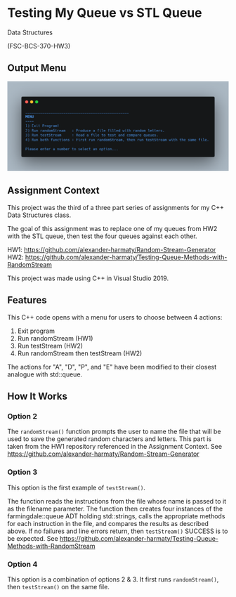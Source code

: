 # Testing My Queue vs STL Queue

Data Structures

(FSC-BCS-370-HW3)

## Output Menu

![output](outputMenu.png)

## Assignment Context

This project was the third of a three part series of assignments for my C++ Data Structures class.

The goal of this assignment was to replace one of my queues from HW2 with the STL queue, then test the four queues against each other.

HW1: https://github.com/alexander-harmaty/Random-Stream-Generator
HW2: https://github.com/alexander-harmaty/Testing-Queue-Methods-with-RandomStream

This project was made using C++ in Visual Studio 2019.

## Features

This C++ code opens with a menu for users to choose between 4 actions:
1. Exit program
2. Run randomStream (HW1)
3. Run testStream (HW2)
4. Run randomStream then testStream (HW2)

The actions for "A", "D", "P", and "E"  have been modified to their closest analogue with std::queue.

## How It Works

### Option 2

The `randomStream()` function prompts the user to name the file that will be used to save the generated random characters and letters.
This part is taken from the HW1 repository referenced in the Assignment Context.
See https://github.com/alexander-harmaty/Random-Stream-Generator

### Option 3

This option is the first example of `testStream()`.

The function reads the instructions from the file whose name is passed to it as the filename parameter. 
The function then creates four instances of the farmingdale::queue ADT holding std::strings, calls the appropriate methods for each instruction in the file, and compares the results as described above.
If no failures and line errors return, then `testStream()` SUCCESS is to be expected.
See https://github.com/alexander-harmaty/Testing-Queue-Methods-with-RandomStream

### Option 4

This option is a combination of options 2 & 3.
It first runs `randomStream()`, then `testStream()` on the same file.

